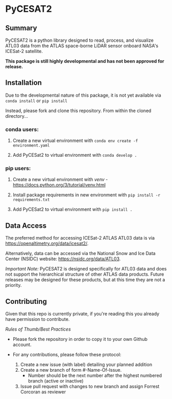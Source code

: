 # PyCESAT2


## Summary

PyCESAT2 is a python library designed to read, process, and visualize ATL03 data
from the ATLAS space-borne LiDAR sensor onboard NASA's ICESat-2 satellite.

**This package is still highly developmental and has not been approved for release.**

## Installation

Due to the developmental nature of this package, it is not yet available via
`conda install` or `pip install`

Instead, please fork and clone this repository. From within the cloned directory...

### **conda users:**

1. Create a new virtual environment with `conda env create -f environment.yaml`

2. Add PyCESat2 to virtual environment with `conda develop .`

### **pip users:**

1. Create a new virtual environment with *venv* - https://docs.python.org/3/tutorial/venv.html

2. Install package requirements in new environment with `pip install -r requirements.txt`

3. Add PyCESat2 to virtual environment with `pip install .`

## Data Access

The preferred method for accessing ICESat-2 ATLAS ATL03 data is via
https://openaltimetry.org/data/icesat2/.

Alternatively, data can be accessed via the National Snow and Ice Data Center
(NSIDC) website:
https://nsidc.org/data/ATL03.

*Important Note:* PyCESAT2 is designed specifically for ATL03 data and does not
support the hierarchical structure of other ATLAS data products. Future releases
may be designed for these products, but at this time they are not a priority.

## Contributing

Given that this repo is currently private, if you're reading this you already
have permission to contribute.

*Rules of Thumb/Best Practices*

* Please fork the repository in order to copy it to your own Github account.

* For any contributions, please follow these protocol:
	1. Create a new issue (with label) detailing your planned addition
	2. Create a new branch of form #-Name-Of-Issue.
		- Number should be the next number after the highest numbered branch (active or inactive)
	3. Issue pull request with changes to new branch and assign Forrest Corcoran as reviewer
